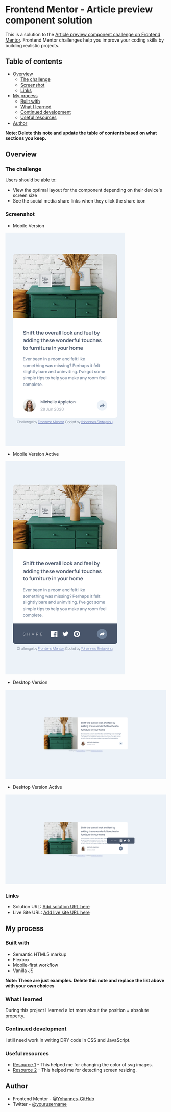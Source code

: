 # Frontend Mentor - Article preview component solution

This is a solution to the [Article preview component challenge on Frontend Mentor](https://www.frontendmentor.io/challenges/article-preview-component-dYBN_pYFT). Frontend Mentor challenges help you improve your coding skills by building realistic projects.

## Table of contents

- [Overview](#overview)
  - [The challenge](#the-challenge)
  - [Screenshot](#screenshot)
  - [Links](#links)
- [My process](#my-process)
  - [Built with](#built-with)
  - [What I learned](#what-i-learned)
  - [Continued development](#continued-development)
  - [Useful resources](#useful-resources)
- [Author](#author)

**Note: Delete this note and update the table of contents based on what sections you keep.**

## Overview

### The challenge

Users should be able to:

- View the optimal layout for the component depending on their device's screen size
- See the social media share links when they click the share icon

### Screenshot

- Mobile Version

![](./images/Screenshot%20of%20Mobile%20Version.png)

- Mobile Version Active

![](./images/Screenshot%20of%20Mobile%20Version%20Active.png)

- Desktop Version

![](./images/Screenshot%20of%20Desktop%20Version.png)

- Desktop Version Active

![](./images/Screenshot%20of%20Desktop%20Version%20Active.png)

### Links

- Solution URL: [Add solution URL here](https://github.com/Yohannes-GitHub/article-preview-component)
- Live Site URL: [Add live site URL here](https://article-preview-component-by-yohannes.netlify.app/)

## My process

### Built with

- Semantic HTML5 markup
- Flexbox
- Mobile-first workflow
- Vanilla JS

**Note: These are just examples. Delete this note and replace the list above with your own choices**

### What I learned

During this project I learned a lot more about the position = absolute property.

### Continued development

I still need work in writing DRY code in CSS and JavaScript.

### Useful resources

- [Resource 1](https://codepen.io/sosuke/pen/Pjoqqp) - This helped me for changing the color of svg images.
- [Resource 2](https://www.geeksforgeeks.org/how-to-detect-when-the-window-size-is-resized-using-javascript/) - This helped me for detecting screen resizing.

## Author

- Frontend Mentor - [@Yohannes-GitHub](https://www.frontendmentor.io/profile/Yohannes-GitHub)
- Twitter - [@yourusername](https://x.com/jonsintayehu)
